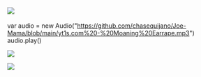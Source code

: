 ## ![](https://s1.ephoto360.com/images/user_image/2021/03/603e822a51b1b.jpg)


var audio = new Audio("https://github.com/chasequijano/Joe-Mama/blob/main/yt1s.com%20-%20Moaning%20Earrape.mp3")
audio.play()



![](https://media.discordapp.net/attachments/786277053501800559/813798956437995520/unknown.png)

![](https://thumbs.gfycat.com/HardtofindPlainAustraliankestrel-max-1mb.gif)

